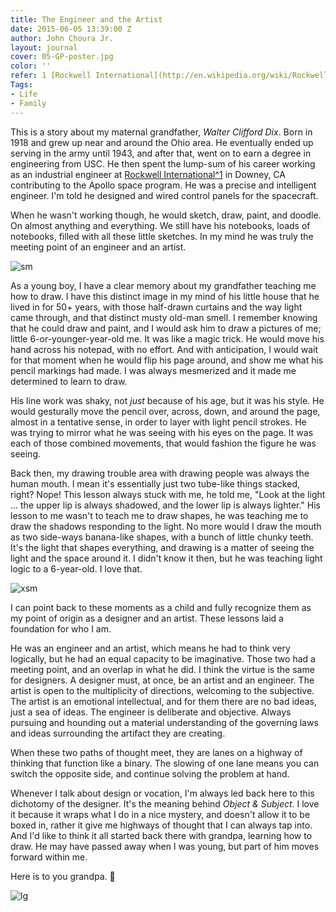 ```yaml
---
title: The Engineer and the Artist
date: 2015-06-05 13:39:00 Z
author: John Choura Jr.
layout: journal
cover: 05-GP-poster.jpg
color: ''
refer: 1 [Rockwell International](http://en.wikipedia.org/wiki/Rockwell_International)
Tags:
- Life
- Family
---
```


This is a story about my maternal grandfather, _Walter Clifford Dix_. Born in 1918 and grew up near and around the Ohio area. He eventually ended up serving in the army until 1943, and after that, went on to earn a degree in engineering from USC. He then spent the lump-sum of his career working as an industrial engineer at [Rockwell International^1](#refer) in Downey, CA contributing to the Apollo space program. He was a precise and intelligent engineer. I'm told he designed and wired control panels for the spacecraft.

When he wasn't working though, he would sketch, draw, paint, and doodle. On almost anything and everything. We still have his notebooks, loads of notebooks, filled with all these little sketches. In my mind he was truly the meeting point of an engineer and an artist.

![sm](uploads/notebook.jpg)

As a young boy, I have a clear memory about my grandfather teaching me how to draw. I have this distinct image in my mind of his little house that he lived in for 50+ years, with those half-drawn curtains and the way light came through, and that distinct musty old-man smell. I remember knowing that he could draw and paint, and I would ask him to draw a pictures of me; little 6-or-younger-year-old me. It was like a magic trick. He would move his hand across his notepad, with no effort. And with anticipation, I would wait for that moment when he would flip his page around, and show me what his pencil markings had made. I was always mesmerized and it made me determined to learn to draw.

His line work was shaky, not *just* because of his age, but it was his style. He would gesturally move the pencil over, across, down, and around the page, almost in a tentative sense, in order to layer with light pencil strokes. He was trying to mirror what he was seeing with his eyes on the page. It was each of those combined movements, that would fashion the figure he was seeing.

Back then, my drawing trouble area with drawing people was always the human mouth. I mean it's essentially just two tube-like things stacked, right? Nope! This lesson always stuck with me, he told me, "Look at the light ... the upper lip is always shadowed, and the lower lip is always lighter." His lesson to me wasn't to teach me to draw shapes, he was teaching me to draw the shadows responding to the light. No more would I draw the mouth as two side-ways banana-like shapes, with a bunch of little chunky teeth. It's the light that shapes everything, and drawing is a matter of seeing the light and the space around it. I didn't know it then, but he was teaching light logic to a 6-year-old. I love that.

![xsm](uploads/apollo-img.png)

I can point back to these moments as a child and fully recognize them as my point of origin as a designer and an artist. These lessons laid a foundation for who I am.

He was an engineer and an artist, which means he had to think very logically, but he had an equal capacity to be imaginative. Those two had a meeting point, and an overlap in what he did. I think the virtue is the same for designers. A designer must, at once, be an artist and an engineer. The artist is open to the multiplicity of directions, welcoming to the subjective. The artist is an emotional intellectual, and for them there are no bad ideas, just a sea of ideas. The engineer is deliberate and objective. Always pursuing and hounding out a material understanding of the governing laws and ideas surrounding the artifact they are creating.

When these two paths of thought meet, they are lanes on a highway of thinking that function like a binary. The slowing of one lane means you can switch the opposite side, and continue solving the problem at hand.

Whenever I talk about design or vocation, I'm always led back here to this dichotomy of the designer. It's the meaning behind *Object & Subject*. I love it because it wraps what I do in a nice mystery, and doesn't allow it to be boxed in, rather it give me highways of thought that I can always tap into. And I'd like to think it all started back there with grandpa, learning how to draw. He may have passed away when I was young, but part of him moves forward within me.

Here is to you grandpa. 🍻

![lg](uploads/05-GP-poster.jpg)
